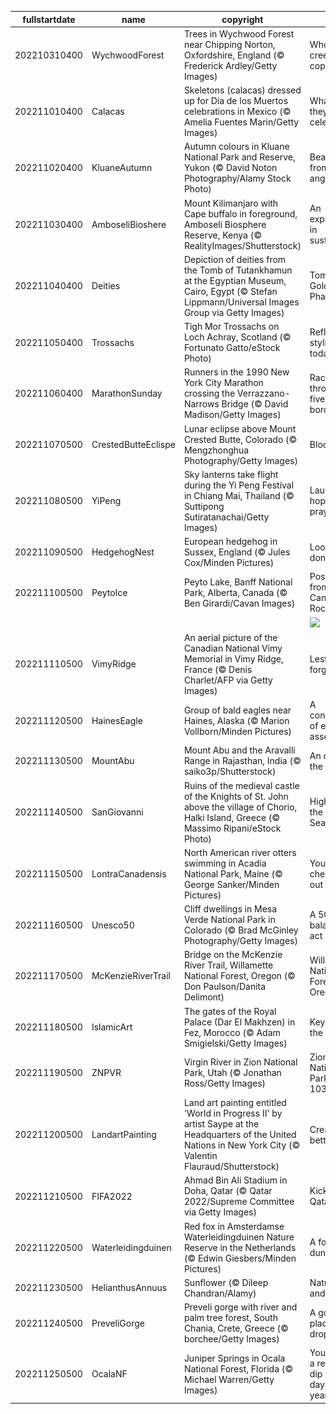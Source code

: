 |fullstartdate|name|copyright|title|image|
|--|--|--|--|--|
202210310400|WychwoodForest|Trees in Wychwood Forest near Chipping Norton, Oxfordshire, England (© Frederick Ardley/Getty Images)|Who's in this creepy copse?|![](/en-CA/2022/11/202210310400WychwoodForest.jpg)|
202211010400|Calacas|Skeletons (calacas) dressed up for Día de los Muertos celebrations in Mexico (© Amelia Fuentes Marin/Getty Images)|What are they celebrating?|![](/en-CA/2022/11/202211010400Calacas.jpg)|
202211020400|KluaneAutumn|Autumn colours in Kluane National Park and Reserve, Yukon (© David Noton Photography/Alamy Stock Photo)|Beautiful from all angles|![](/en-CA/2022/11/202211020400KluaneAutumn.jpg)|
202211030400|AmboseliBioshere|Mount Kilimanjaro with Cape buffalo in foreground, Amboseli Biosphere Reserve, Kenya (© RealityImages/Shutterstock)|An experiment in sustainability|![](/en-CA/2022/11/202211030400AmboseliBioshere.jpg)|
202211040400|Deities|Depiction of deities from the Tomb of Tutankhamun at the Egyptian Museum, Cairo, Egypt (© Stefan Lippmann/Universal Images Group via Getty Images)|Tomb of the Golden Pharaoh|![](/en-CA/2022/11/202211040400Deities.jpg)|
202211050400|Trossachs|Tigh Mor Trossachs on Loch Achray, Scotland (© Fortunato Gatto/eStock Photo)|Reflecting its stylish past today|![](/en-CA/2022/11/202211050400Trossachs.jpg)|
202211060400|MarathonSunday|Runners in the 1990 New York City Marathon crossing the Verrazzano-Narrows Bridge (© David Madison/Getty Images)|Racing through the five boroughs|![](/en-CA/2022/11/202211060400MarathonSunday.jpg)|
202211070500|CrestedButteEclispe|Lunar eclipse above Mount Crested Butte, Colorado (© Mengzhonghua Photography/Getty Images)|Blood moon|![](/en-CA/2022/11/202211070500CrestedButteEclispe.jpg)|
202211080500|YiPeng|Sky lanterns take flight during the Yi Peng Festival in Chiang Mai, Thailand (© Suttipong Sutiratanachai/Getty Images)|Launching hopes and prayers|![](/en-CA/2022/11/202211080500YiPeng.jpg)|
202211090500|HedgehogNest|European hedgehog in Sussex, England (© Jules Cox/Minden Pictures)|Look, but don’t touch|![](/en-CA/2022/11/202211090500HedgehogNest.jpg)|
202211100500|PeytoIce|Peyto Lake, Banff National Park, Alberta, Canada (© Ben Girardi/Cavan Images)|Postcard from the Canadian Rockies|![](/en-CA/2022/11/202211100500PeytoIce.jpg)|
||||![](/en-CA/2022/11/.jpg)|
202211110500|VimyRidge|An aerial picture of the Canadian National Vimy Memorial in Vimy Ridge, France (© Denis Charlet/AFP via Getty Images)|Lest we forget|![](/en-CA/2022/11/202211110500VimyRidge.jpg)|
202211120500|HainesEagle|Group of bald eagles near Haines, Alaska (© Marion Vollborn/Minden Pictures)|A convocation of eagles assembles|![](/en-CA/2022/11/202211120500HainesEagle.jpg)|
202211130500|MountAbu|Mount Abu and the Aravalli Range in Rajasthan, India (© saiko3p/Shutterstock)|An oasis in the desert|![](/en-CA/2022/11/202211130500MountAbu.jpg)|
202211140500|SanGiovanni|Ruins of the medieval castle of the Knights of St. John above the village of Chorio, Halki Island, Greece (© Massimo Ripani/eStock Photo)|High above the Aegean Sea|![](/en-CA/2022/11/202211140500SanGiovanni.jpg)|
202211150500|LontraCanadensis|North American river otters swimming in Acadia National Park, Maine (© George Sanker/Minden Pictures)|You 'otter' check this out|![](/en-CA/2022/11/202211150500LontraCanadensis.jpg)|
202211160500|Unesco50|Cliff dwellings in Mesa Verde National Park in Colorado (© Brad McGinley Photography/Getty Images)|A 50-year balancing act|![](/en-CA/2022/11/202211160500Unesco50.jpg)|
202211170500|McKenzieRiverTrail|Bridge on the McKenzie River Trail, Willamette National Forest, Oregon (© Don Paulson/Danita Delimont)|Willamette National Forest, Oregon|![](/en-CA/2022/11/202211170500McKenzieRiverTrail.jpg)|
202211180500|IslamicArt|The gates of the Royal Palace (Dar El Makhzen) in Fez, Morocco (© Adam Smigielski/Getty Images)|Keyholes to the kingdom|![](/en-CA/2022/11/202211180500IslamicArt.jpg)|
202211190500|ZNPVR|Virgin River in Zion National Park, Utah (© Jonathan Ross/Getty Images)|Zion National Park turns 103|![](/en-CA/2022/11/202211190500ZNPVR.jpg)|
202211200500|LandartPainting|Land art painting entitled 'World in Progress II' by artist Saype at the Headquarters of the United Nations in New York City (© Valentin Flauraud/Shutterstock)|Creating a better world|![](/en-CA/2022/11/202211200500LandartPainting.jpg)|
202211210500|FIFA2022|Ahmad Bin Ali Stadium in Doha, Qatar (© Qatar 2022/Supreme Committee via Getty Images)|Kickoff in Qatar|![](/en-CA/2022/11/202211210500FIFA2022.jpg)|
202211220500|Waterleidingduinen|Red fox in Amsterdamse Waterleidingduinen Nature Reserve in the Netherlands (© Edwin Giesbers/Minden Pictures)|A fox in the dunes|![](/en-CA/2022/11/202211220500Waterleidingduinen.jpg)|
202211230500|HelianthusAnnuus|Sunflower (© Dileep Chandran/Alamy)|Nature, art, and...math?|![](/en-CA/2022/11/202211230500HelianthusAnnuus.jpg)|
202211240500|PreveliGorge|Preveli gorge with river and palm tree forest, South Chania, Crete, Greece (© borchee/Getty Images)|A gorge-ous place to drop in|![](/en-CA/2022/11/202211240500PreveliGorge.jpg)|
202211250500|OcalaNF|Juniper Springs in Ocala National Forest, Florida (© Michael Warren/Getty Images)|You can take a refreshing dip here any day of the year|![](/en-CA/2022/11/202211250500OcalaNF.jpg)|
